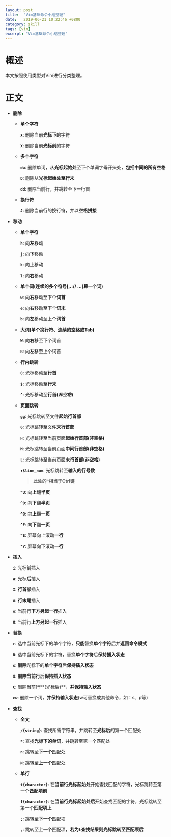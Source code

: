 ```yaml
---
layout: post
title:  "Vim基础命令小结整理"
date:   2019-06-21 10:22:46 +0800
category: skill
tags: [vim]
excerpt: "Vim基础命令小结整理"
---
```


# 概述

本文按照使用类型对Vim进行分类整理。

# 正文
- __删除__

  - __单个字符__

    **`x`**: 删除当前**光标下**的字符

    **`X`**: 删除当前**光标前**的字符

  - **多个字符**

    **`dw`**: 删除单词，从**光标起始处**至下个单词字母开头处，**包括中间的所有空格**

    **`D`**: 删除从**光标起始处至行末**

    **`dd`**: 删除当前行，并跳转至下一行首

  - **换行符**

    **`J`**: 删除当前行的换行符，并以**空格拼接**

- **移动**

  - **单个字符**

    **`h`**: 向**左**移动

    **`j`**: 向**下**移动

    **`k`**: 向**上**移动

    **`l`**: 向**右**移动

  - **单个词(连续的多个符号[,.:// …]算一个词)**

    **`w`**: 向**右**移动至下个**词首**

    **`e`**: 向**右**移动至下个**词末**

    **`b`**: 向**左**移动至上个**词首**

  - **大词(单个换行符、连续的空格或Tab)**

    **`W`**: 向**右**移至下个词首

    **`B`**: 向**左**移至上个词首

  - **行内跳转**

    **`0`**: 光标移动至**行首**

    **`$`**: 光标移动至**行末**

    **`^`**: 光标移动至**行首(_非空格_)**

  - **页面跳转**

    **`gg`**: 光标跳转至文件**起始行首部**

    **`G`**: 光标跳转至文件**末行首部**

    **`H`**: 光标跳转至当前页面**起始行首部(非空格)**

    **`M`**: 光标跳转至当前页面**中间行首部(非空格)**

    **`L`**: 光标跳转至当前页面**末行首部(非空格)**

    **`:$line_num`**: 光标跳转至**输入的行号数**

    > **此处的`^`相当于Ctrl键**

    **`^U`**: 向**上**翻**半页**

    **`^D`**: 向**下**翻**半页**

    **`^B`**: 向**上**翻**一页**

    **`^F`**: 向**下**翻**一页**

    **`^E`**: 屏幕向上滚动**一行**

    **`^Y`**: 屏幕向下滚动**一行**

- **插入**

  **`i`**: 光标**前**插入

  **`a`**: 光标**后**插入

  **`I`**: **行首部**插入

  **`A`**: **行末尾**插入

  **`o`**: 当前行**下方另起一行**插入

  **`O`**: 当前行**上方另起一行**插入

- **替换**

  **`r`**: 选中当前光标下的单个字符，**只能**替换**单个字符**后并**返回命令模式**

  **`R`**: 选中当前光标下的字符，替换**单个字符**后**保持插入状态**

  **`s`**: **删除**光标下的**单个字符**后**保持插入状态**

  **`S`**: **删除当前行**后**保持插入状态**

  **`C`**: 删除当前行**(光标后)**，**并保持输入状态**

  **`cw`**: 删除一个词，**并保持输入状态**(w可替换成其他命令，如：s、p等)

- **查找**

  - **全文**

    **`/{string}`**: 查找所需字符串，并跳转至**光标后**的第一个匹配处

    **`*`**: 查找**光标下的单词**，并跳转至第一个匹配处

    **`n`**: 跳转至**下一个**匹配处

    **`N`**: 跳转至**上一个**匹配处

  - **单行**

    **`t{character}`**: 在**当前行光标起始处**开始查找匹配的字符，光标跳转至第一个**匹配项前**

    **`f{character}`**: 在**当前行光标起始处后**开始查找匹配的字符，光标跳转至第一个**匹配项上**

    **`;`**: 跳转至**下一个**匹配项

    **`,`**: 跳转至**上一个**匹配项，**若为`t`查找结果则光标跳转至匹配项后**

    